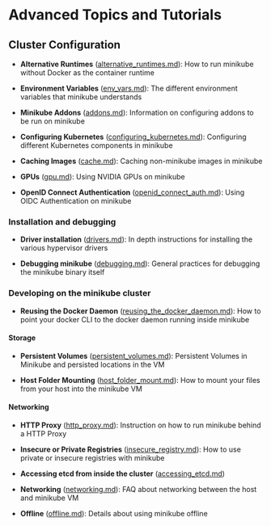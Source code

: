 # Advanced Topics and Tutorials

## Cluster Configuration

* **Alternative Runtimes** ([alternative_runtimes.md](alternative_runtimes.md)): How to run minikube without Docker as the container runtime

* **Environment Variables** ([env_vars.md](env_vars.md)): The different environment variables that minikube understands

* **Minikube Addons** ([addons.md](addons.md)): Information on configuring addons to be run on minikube

* **Configuring Kubernetes** ([configuring_kubernetes.md](configuring_kubernetes.md)): Configuring different Kubernetes components in minikube

* **Caching Images** ([cache.md](cache.md)): Caching non-minikube images in minikube

* **GPUs** ([gpu.md](gpu.md)): Using NVIDIA GPUs on minikube

* **OpenID Connect Authentication** ([openid_connect_auth.md](openid_connect_auth.md)): Using OIDC Authentication on minikube

### Installation and debugging

* **Driver installation** ([drivers.md](drivers.md)): In depth instructions for installing the various hypervisor drivers

* **Debugging minikube** ([debugging.md](debugging.md)): General practices for debugging the minikube binary itself

### Developing on the minikube cluster

* **Reusing the Docker Daemon** ([reusing_the_docker_daemon.md](reusing_the_docker_daemon.md)): How to point your docker CLI to the docker daemon running inside minikube

#### Storage

* **Persistent Volumes** ([persistent_volumes.md](persistent_volumes.md)): Persistent Volumes in Minikube and persisted locations in the VM

* **Host Folder Mounting** ([host_folder_mount.md](host_folder_mount.md)): How to mount your files from your host into the minikube VM

#### Networking

* **HTTP Proxy** ([http_proxy.md](http_proxy.md)): Instruction on how to run minikube behind a HTTP Proxy

* **Insecure or Private Registries** ([insecure_registry.md](insecure_registry.md)): How to use private or insecure registries with minikube

* **Accessing etcd from inside the cluster** ([accessing_etcd.md](accessing_etcd.md))

* **Networking** ([networking.md](networking.md)): FAQ about networking between the host and minikube VM

* **Offline** ([offline.md](offline.md)): Details about using minikube offline
